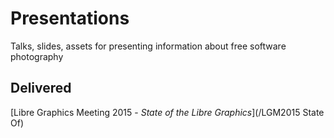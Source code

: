 # Presentations
Talks, slides, assets for presenting information about free software photography


## Delivered
[Libre Graphics Meeting 2015 - _State of the Libre Graphics_](/LGM2015 State Of)
